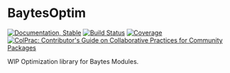 # BaytesOptim

<!---
![logo](docs/src/assets/logo.svg)
[![CI](xxx)](xxx)
[![arXiv article](xxx)](xxx)
-->

[![Documentation, Stable](https://img.shields.io/badge/docs-stable-blue.svg)](https://paschermayr.github.io/BaytesOptim.jl/)
[![Build Status](https://github.com/paschermayr/BaytesOptim.jl/actions/workflows/CI.yml/badge.svg?branch=main)](https://github.com/paschermayr/BaytesOptim.jl/actions/workflows/CI.yml?query=branch%3Amain)
[![Coverage](https://codecov.io/gh/paschermayr/BaytesOptim.jl/branch/main/graph/badge.svg)](https://codecov.io/gh/paschermayr/BaytesOptim.jl)
[![ColPrac: Contributor's Guide on Collaborative Practices for Community Packages](https://img.shields.io/badge/ColPrac-Contributor's%20Guide-blueviolet)](https://github.com/SciML/ColPrac)

WIP Optimization library for Baytes Modules.
